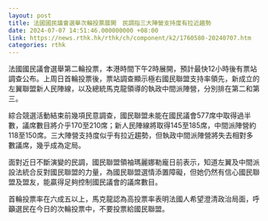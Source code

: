 ```yaml
---
layout: post
title: 法國國民議會選舉次輪投票展開　民調指三大陣營支持度有拉近趨勢
date: 2024-07-07 14:51:46.000000000 +08:00
link: https://news.rthk.hk/rthk/ch/component/k2/1760580-20240707.htm
categories: rthk
---
```


法國國民議會選舉第二輪投票，本港時間下午2時展開，預計最快12小時後有票站調查公布。上周日首輪投票後，票站調查顯示極右國民聯盟支持率領先，新成立的左翼聯盟新人民陣線，以及總統馬克龍領導的執政中間派陣營，分別排在第二和第三。

綜合競選活動結束前幾項民意調查，國民聯盟未能在國民議會577席中取得過半數，議席數目將介乎170至210席；新人民陣線將取得145至185席，中間派陣營約118至150席。三大陣營支持度似乎有拉近趨勢，但執政中間派陣營將失去相對多數議席，幾乎成為定局。

面對近日不斷演變的民調，國民聯盟領袖瑪麗娜勒龐日前表示，知道左翼及中間派設法統合反對國民聯盟的力量，為國民聯盟選情添置障礙，但她仍然有信心國民聯盟及盟友，能贏得足夠控制國民議會的議席數目。

首輪投票率在六成五以上，馬克龍認為高投票率表明法國人希望澄清政治局面，呼籲選民在今日的次輪投票中，不要投票給國民聯盟。

